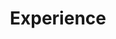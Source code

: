 ---
# An instance of the Experience widget.
# Documentation: https://wowchemy.com/docs/page-builder/
widget: experience

# This file represents a page section.
headless: true

# Order that this section appears on the page.
weight: 40

title: Experience
subtitle:

# Date format for experience
#   Refer to https://wowchemy.com/docs/customization/#date-format
date_format: Jan 2006

# Experiences.
#   Add/remove as many `experience` items below as you like.
#   Required fields are `title`, `company`, and `date_start`.
#   Leave `date_end` empty if it's your current employer.
#   Begin multi-line descriptions with YAML's `|2-` multi-line prefix.
experience:
  - title: Postdoctoral Research Fellow
    company: Harvard University
    company_url: 'https://www.harvard.edu'
    date_start: 2021-01-01
    date_end: 
    description:
  - title: Psychiatrist
    company: Brussels University Hospital (CHU Bruxelles Brugmann)
    company_url: 'chu-brugmann.be'
    location: Brussels
    date_start: 2019-10-01
    date_end:
    description: 
        
  - title: Lecturer
    company: École Supérieure de la Santé
    company_url: 'essante.ch'
    location: Lausanne
    date_start: 2018-09-01
    date_end: 
    description: 
---